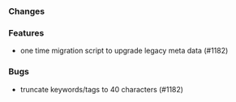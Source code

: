 <!--
SPDX-FileCopyrightText: 2025 Jonas Huber <https://github.com/jh-RLI> © Reiner Lemoine Institut

SPDX-License-Identifier: CC0-1.0
-->

### Changes

### Features

- one time migration script to upgrade legacy meta data (#1182)

### Bugs

- truncate keywords/tags to 40 characters (#1182)
